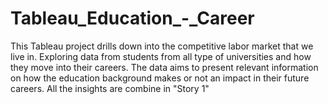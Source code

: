 # Tableau_Education_-_Career
This Tableau project drills down into the competitive labor market that we live in. Exploring data from students from all type of universities and how they move into their careers. The data aims to present relevant information on how the education background makes or not an impact in their future careers. All the insights are combine in "Story 1"
